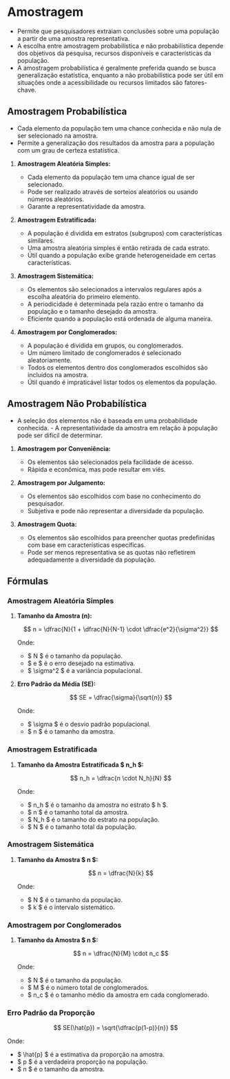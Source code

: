 # Amostragem

- Permite que pesquisadores extraiam conclusões sobre uma população a partir de uma amostra representativa.
- A escolha entre amostragem probabilística e não probabilística depende dos objetivos da pesquisa, recursos disponíveis e características da população.
- A amostragem probabilística é geralmente preferida quando se busca generalização estatística, enquanto a não probabilística pode ser útil em situações onde a acessibilidade ou recursos limitados são fatores-chave.

## Amostragem Probabilística

- Cada elemento da população tem uma chance conhecida e não nula de ser selecionado na amostra.
- Permite a generalização dos resultados da amostra para a população com um grau de certeza estatística.

1. **Amostragem Aleatória Simples:**
   - Cada elemento da população tem uma chance igual de ser selecionado.
   - Pode ser realizado através de sorteios aleatórios ou usando números aleatórios.
   - Garante a representatividade da amostra.

2. **Amostragem Estratificada:**
   - A população é dividida em estratos (subgrupos) com características similares.
   - Uma amostra aleatória simples é então retirada de cada estrato.
   - Útil quando a população exibe grande heterogeneidade em certas características.

3. **Amostragem Sistemática:**
   - Os elementos são selecionados a intervalos regulares após a escolha aleatória do primeiro elemento.
   - A periodicidade é determinada pela razão entre o tamanho da população e o tamanho desejado da amostra.
   - Eficiente quando a população está ordenada de alguma maneira.

4. **Amostragem por Conglomerados:**
   - A população é dividida em grupos, ou conglomerados.
   - Um número limitado de conglomerados é selecionado aleatoriamente.
   - Todos os elementos dentro dos conglomerados escolhidos são incluídos na amostra.
   - Útil quando é impraticável listar todos os elementos da população.

## Amostragem Não Probabilística

- A seleção dos elementos não é baseada em uma probabilidade conhecida. - A representatividade da amostra em relação à população pode ser difícil de determinar.

1. **Amostragem por Conveniência:**
   - Os elementos são selecionados pela facilidade de acesso.
   - Rápida e econômica, mas pode resultar em viés.

2. **Amostragem por Julgamento:**
   - Os elementos são escolhidos com base no conhecimento do pesquisador.
   - Subjetiva e pode não representar a diversidade da população.

3. **Amostragem Quota:**
   - Os elementos são escolhidos para preencher quotas predefinidas com base em características específicas.
   - Pode ser menos representativa se as quotas não refletirem adequadamente a diversidade da população.

## Fórmulas

### Amostragem Aleatória Simples

1. **Tamanho da Amostra (n):**

   $$ n = \dfrac{N}{1 + \dfrac{N}{N-1} \cdot \dfrac{e^2}{\sigma^2}} $$

   Onde:
   - $ N $ é o tamanho da população.
   - $ e $ é o erro desejado na estimativa.
   - $ \sigma^2 $ é a variância populacional.

2. **Erro Padrão da Média (SE):**

   $$ SE = \dfrac{\sigma}{\sqrt{n}} $$

   Onde:
   - $ \sigma $ é o desvio padrão populacional.
   - $ n $ é o tamanho da amostra.

### Amostragem Estratificada

1. **Tamanho da Amostra Estratificada $ n_h $:**

   $$ n_h = \dfrac{n \cdot N_h}{N} $$

   Onde:
   - $ n_h $ é o tamanho da amostra no estrato $ h $.
   - $ n $ é o tamanho total da amostra.
   - $ N_h $ é o tamanho do estrato na população.
   - $ N $ é o tamanho total da população.

### Amostragem Sistemática

1. **Tamanho da Amostra $ n $:**

   $$ n = \dfrac{N}{k} $$

   Onde:
   - $ N $ é o tamanho da população.
   - $ k $ é o intervalo sistemático.

### Amostragem por Conglomerados

1. **Tamanho da Amostra $ n $:**

   $$ n = \dfrac{N}{M} \cdot n_c $$

   Onde:
   - $ N $ é o tamanho da população.
   - $ M $ é o número total de conglomerados.
   - $ n_c $ é o tamanho médio da amostra em cada conglomerado.

### Erro Padrão da Proporção

$$ SE(\hat{p}) = \sqrt{\dfrac{p(1-p)}{n}} $$

Onde:
- $ \hat{p} $ é a estimativa da proporção na amostra.
- $ p $ é a verdadeira proporção na população.
- $ n $ é o tamanho da amostra.
